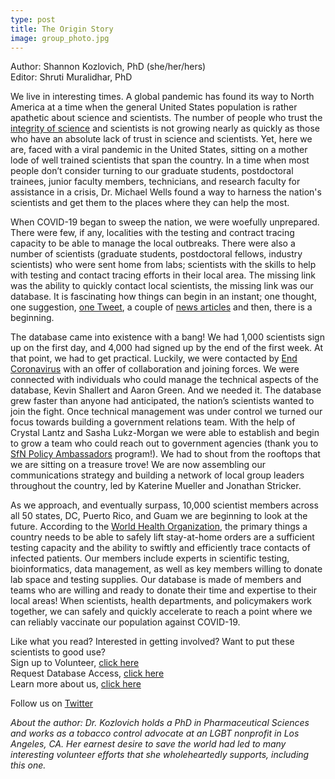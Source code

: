 ```yaml
---
type: post
title: The Origin Story
image: group_photo.jpg
---
```

<span class="grey-3">Author:</span> Shannon Kozlovich, PhD (she/her/hers)\
<span class="grey-3">Editor:</span> Shruti Muralidhar, PhD

We live in interesting times. A global pandemic has found its way to North America at a time when the general United States population is rather apathetic about science and scientists. The number of people who trust the [integrity of science](https://blogs.scientificamerican.com/observations/dis-trust-in-science/) and scientists is not growing nearly as quickly as those who have an absolute lack of trust in science and scientists. Yet, here we are, faced with a viral pandemic in the United States, sitting on a mother lode of well trained scientists that span the country. In a time when most people don’t consider turning to our graduate students, postdoctoral trainees, junior faculty members, technicians, and research faculty for assistance in a crisis, Dr. Michael Wells found a way to harness the nation's scientists and get them to the places where they can help the most. 

When COVID-19 began to sweep the nation, we were woefully unprepared. There were few, if any, localities with the testing and contract tracing capacity to be able to manage the local outbreaks. There were also a number of scientists (graduate students, postdoctoral fellows, industry scientists) who were sent home from labs; scientists with the skills to help with testing and contact tracing efforts in their local area. The missing link was the ability to quickly contact local scientists, the missing link was our database. It is fascinating how things can begin in an instant; one thought, one suggestion, [one Tweet](https://twitter.com/mfwells5/status/1240359558696009729?s=20), a couple of [news articles](https://covid19sci.org/in-the-news/) and then, there is a beginning. 

The database came into existence with a bang! We had 1,000 scientists sign up on the first day, and 4,000 had signed up by the end of the first week. At that point, we had to get practical. Luckily, we were contacted by [End Coronavirus](https://www.endcoronavirus.org/) with an offer of collaboration and joining forces. We were connected with individuals who could manage the technical aspects of the database, Kevin Shallert and Aaron Green. And we needed it. The database grew faster than anyone had anticipated, the nation’s scientists wanted to join the fight. Once technical management was under control we turned our focus towards building a government relations team. With the help of Crystal Lantz and Sasha Lukz-Morgan we were able to establish and begin to grow a team who could reach out to government agencies (thank you to [SfN Policy Ambassadors](https://www.sfn.org/News-and-Calendar/Neuroscience-Quarterly/Spring-2016/~/link.aspx?_id=6CB36B8B086B4F879E90CC0E357A366F&_z=z) program!). We had to shout from the rooftops that we are sitting on a treasure trove! We are now assembling our communications strategy and building a network of local group leaders throughout the country, led by Katerine Mueller and Jonathan Stricker. 

As we approach, and eventually surpass, 10,000 scientist members across all 50 states, DC, Puerto Rico, and Guam we are beginning to look at the future. According to the [World Health Organization](https://www.who.int/dg/speeches/detail/who-director-general-s-opening-remarks-at-the-media-briefing-on-covid-19--13-april-2020), the primary things a country needs to be able to safely lift stay-at-home orders are a sufficient testing capacity and the ability to swiftly and efficiently trace contacts of infected patients. Our members include experts in scientific testing, bioinformatics, data management, as well as key members willing to donate lab space and testing supplies. Our database is made of members and teams who are willing and ready to donate their time and expertise to their local areas! When scientists, health departments, and policymakers work together, we can safely and quickly accelerate to reach a point where we can reliably vaccinate our population against COVID-19. 

Like what you read? Interested in getting involved? Want to put these scientists to good use?\
Sign up to Volunteer, [click here](https://covid19sci.org/join/)\
Request Database Access, [click here](https://covid19sci.org/access/)\
Learn more about us, [click here](https://covid19sci.org/)

Follow us on [Twitter](https://twitter.com/COVID19_NSVD)

*About the author: Dr. Kozlovich holds a PhD in Pharmaceutical Sciences and works as a tobacco control advocate at an LGBT nonprofit in Los Angeles, CA. Her earnest desire to save the world had led to many interesting volunteer efforts that she wholeheartedly supports, including this one.*
